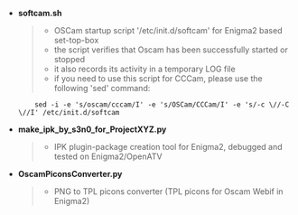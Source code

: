 + **softcam.sh**
   > - OSCam startup script '/etc/init.d/softcam' for Enigma2 based set-top-box
   > - the script verifies that Oscam has been successfully started or stopped
   > - it also records its activity in a temporary LOG file
   > - if you need to use this script for CCCam, please use the following 'sed' command:
   ``` 
       sed -i -e 's/oscam/cccam/I' -e 's/OSCam/CCCam/I' -e 's/-c \//-C \//I' /etc/init.d/softcam
   ```

+ **make_ipk_by_s3n0_for_ProjectXYZ.py**
   > - IPK plugin-package creation tool for Enigma2, debugged and tested on Enigma2/OpenATV

+ **OscamPiconsConverter.py**
   > - PNG to TPL picons converter (TPL picons for Oscam Webif in Enigma2)
